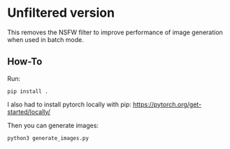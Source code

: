 # Unfiltered version

This removes the NSFW filter to improve performance of image generation when used in batch mode.

## How-To

Run:

```
pip install .
```

I also had to install pytorch locally with pip: https://pytorch.org/get-started/locally/

Then you can generate images:

```
python3 generate_images.py
```
